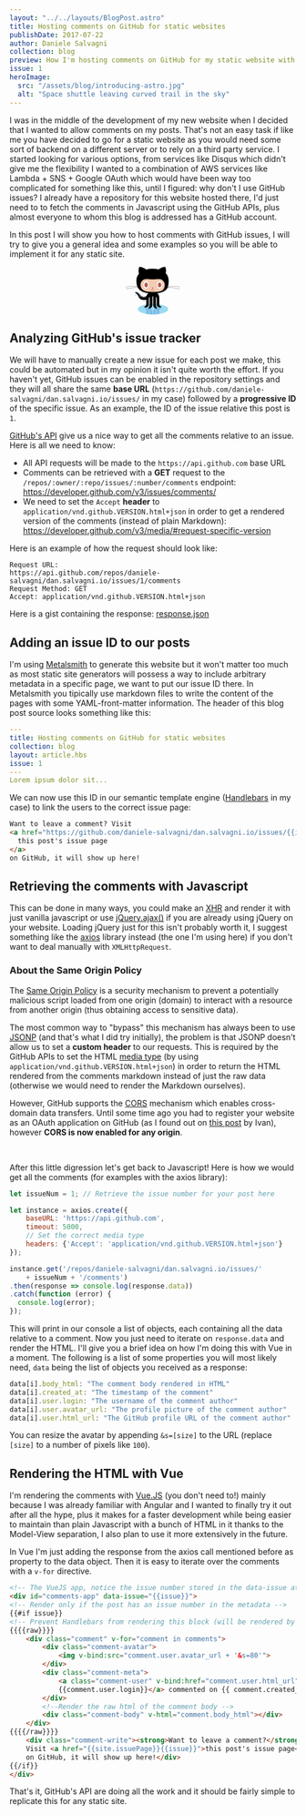 ```yaml
---
layout: "../../layouts/BlogPost.astro"
title: Hosting comments on GitHub for static websites
publishDate: 2017-07-22
author: Daniele Salvagni
collection: blog
preview: How I'm hosting comments on GitHub for my static website with Vue.js and GitHub APIs
issue: 1
heroImage:
  src: "/assets/blog/introducing-astro.jpg"
  alt: "Space shuttle leaving curved trail in the sky"
---
```

I was in the middle of the development of my new website when I decided that I wanted to allow comments on my posts. That's not an easy task if like me you have decided to go for a static website as you would need some sort of backend on a different server or to rely on a third party service. I started looking for various options, from services like Disqus which didn't give me the flexibility I wanted to a combination of AWS services like Lambda + SNS + Google OAuth which would have been way too complicated for something like this, until I figured: why don't I use GitHub issues? I already have a repository for this website hosted there, I'd just need to to fetch the comments in Javascript using the GitHub APIs, plus almost everyone to whom this blog is addressed has a GitHub account.

In this post I will show you how to host comments with GitHub issues, I will try to give you a general idea and some examples so you will be able to implement it for any static site.

<p style="text-align:center;"><svg style="height: 6em;" xmlns="http://www.w3.org/2000/svg" viewBox="-0.2 -1 379 334">
 <path id="puddle" fill="#9CDAF1" d="m296.94 295.43c0 20.533-47.56 37.176-106.22 37.176-58.67 0-106.23-16.643-106.23-37.176s47.558-37.18 106.23-37.18c58.66 0 106.22 16.65 106.22 37.18z"/>
 <g id="shadow-legs" fill="#7DBBE6">
  <path d="m161.85 331.22v-26.5c0-3.422-.619-6.284-1.653-8.701 6.853 5.322 7.316 18.695 7.316 18.695v17.004c6.166.481 12.534.773 19.053.861l-.172-16.92c-.944-23.13-20.769-25.961-20.769-25.961-7.245-1.645-7.137 1.991-6.409 4.34-7.108-12.122-26.158-10.556-26.158-10.556-6.611 2.357-.475 6.607-.475 6.607 10.387 3.775 11.33 15.105 11.33 15.105v23.622c5.72.98 11.71 1.79 17.94 2.4z"/>
  <path d="m245.4 283.48s-19.053-1.566-26.16 10.559c.728-2.35.839-5.989-6.408-4.343 0 0-19.824 2.832-20.768 25.961l-.174 16.946c6.509-.025 12.876-.254 19.054-.671v-17.219s.465-13.373 7.316-18.695c-1.034 2.417-1.653 5.278-1.653 8.701v26.775c6.214-.544 12.211-1.279 17.937-2.188v-24.113s.944-11.33 11.33-15.105c0-.01 6.13-4.26-.48-6.62z"/>
 </g>
 <path id="cat" d="m378.18 141.32l.28-1.389c-31.162-6.231-63.141-6.294-82.487-5.49 3.178-11.451 4.134-24.627 4.134-39.32 0-21.073-7.917-37.931-20.77-50.759 2.246-7.25 5.246-23.351-2.996-43.963 0 0-14.541-4.617-47.431 17.396-12.884-3.22-26.596-4.81-40.328-4.81-15.109 0-30.376 1.924-44.615 5.83-33.94-23.154-48.923-18.411-48.923-18.411-9.78 24.457-3.733 42.566-1.896 47.063-11.495 12.406-18.513 28.243-18.513 47.659 0 14.658 1.669 27.808 5.745 39.237-19.511-.71-50.323-.437-80.373 5.572l.276 1.389c30.231-6.046 61.237-6.256 80.629-5.522.898 2.366 1.899 4.661 3.021 6.879-19.177.618-51.922 3.062-83.303 11.915l.387 1.36c31.629-8.918 64.658-11.301 83.649-11.882 11.458 21.358 34.048 35.152 74.236 39.484-5.704 3.833-11.523 10.349-13.881 21.374-7.773 3.718-32.379 12.793-47.142-12.599 0 0-8.264-15.109-24.082-16.292 0 0-15.344-.235-1.059 9.562 0 0 10.267 4.838 17.351 23.019 0 0 9.241 31.01 53.835 21.061v32.032s-.943 11.33-11.33 15.105c0 0-6.137 4.249.475 6.606 0 0 28.792 2.361 28.792-21.238v-34.929s-1.142-13.852 5.663-18.667v57.371s-.47 13.688-7.551 18.881c0 0-4.723 8.494 5.663 6.137 0 0 19.824-2.832 20.769-25.961l.449-58.06h4.765l.453 58.06c.943 23.129 20.768 25.961 20.768 25.961 10.383 2.357 5.663-6.137 5.663-6.137-7.08-5.193-7.551-18.881-7.551-18.881v-56.876c6.801 5.296 5.663 18.171 5.663 18.171v34.929c0 23.6 28.793 21.238 28.793 21.238 6.606-2.357.474-6.606.474-6.606-10.386-3.775-11.33-15.105-11.33-15.105v-45.786c0-17.854-7.518-27.309-14.87-32.3 42.859-4.25 63.426-18.089 72.903-39.591 18.773.516 52.557 2.803 84.873 11.919l.384-1.36c-32.131-9.063-65.692-11.408-84.655-11.96.898-2.172 1.682-4.431 2.378-6.755 19.25-.80 51.38-.79 82.66 5.46z"/>
 <path id="face" fill="#F4CBB2" d="m258.19 94.132c9.231 8.363 14.631 18.462 14.631 29.343 0 50.804-37.872 52.181-84.585 52.181-46.721 0-84.589-7.035-84.589-52.181 0-10.809 5.324-20.845 14.441-29.174 15.208-13.881 40.946-6.531 70.147-6.531 29.07-.004 54.72-7.429 69.95 6.357z"/>
 <path id="eyes" fill="#FFF" d="m160.1 126.06 c0 13.994-7.88 25.336-17.6 25.336-9.72 0-17.6-11.342-17.6-25.336 0-13.992 7.88-25.33 17.6-25.33 9.72.01 17.6 11.34 17.6 25.33z m94.43 0 c0 13.994-7.88 25.336-17.6 25.336-9.72 0-17.6-11.342-17.6-25.336 0-13.992 7.88-25.33 17.6-25.33 9.72.01 17.6 11.34 17.6 25.33z"/>
 <g fill="#AD5C51">
   <path id="pupils" d="m154.46 126.38 c0 9.328-5.26 16.887-11.734 16.887s-11.733-7.559-11.733-16.887c0-9.331 5.255-16.894 11.733-16.894 6.47 0 11.73 7.56 11.73 16.89z m94.42 0 c0 9.328-5.26 16.887-11.734 16.887s-11.733-7.559-11.733-16.887c0-9.331 5.255-16.894 11.733-16.894 6.47 0 11.73 7.56 11.73 16.89z"/>
   <circle id="nose" cx="188.5" cy="148.56" r="4.401"/>
   <path id="mouth" d="m178.23 159.69c-.26-.738.128-1.545.861-1.805.737-.26 1.546.128 1.805.861 1.134 3.198 4.167 5.346 7.551 5.346s6.417-2.147 7.551-5.346c.26-.738 1.067-1.121 1.805-.861s1.121 1.067.862 1.805c-1.529 4.324-5.639 7.229-10.218 7.229s-8.68-2.89-10.21-7.22z"/>
 </g>
 <path id="octo" fill="#C3E4D8" d="m80.641 179.82 c0 1.174-1.376 2.122-3.07 2.122-1.693 0-3.07-.948-3.07-2.122 0-1.175 1.377-2.127 3.07-2.127 1.694 0 3.07.95 3.07 2.13z m8.5 4.72 c0 1.174-1.376 2.122-3.07 2.122-1.693 0-3.07-.948-3.07-2.122 0-1.175 1.377-2.127 3.07-2.127 1.694 0 3.07.95 3.07 2.13z m5.193 6.14 c0 1.174-1.376 2.122-3.07 2.122-1.693 0-3.07-.948-3.07-2.122 0-1.175 1.377-2.127 3.07-2.127 1.694 0 3.07.95 3.07 2.13z m4.72 7.08 c0 1.174-1.376 2.122-3.07 2.122-1.693 0-3.07-.948-3.07-2.122 0-1.175 1.377-2.127 3.07-2.127 1.694 0 3.07.95 3.07 2.13z m5.188 6.61 c0 1.174-1.376 2.122-3.07 2.122-1.693 0-3.07-.948-3.07-2.122 0-1.175 1.377-2.127 3.07-2.127 1.694 0 3.07.95 3.07 2.13z m7.09 5.66 c0 1.174-1.376 2.122-3.07 2.122-1.693 0-3.07-.948-3.07-2.122 0-1.175 1.377-2.127 3.07-2.127 1.694 0 3.07.95 3.07 2.13z m9.91 3.78 c0 1.174-1.376 2.122-3.07 2.122-1.693 0-3.07-.948-3.07-2.122 0-1.175 1.377-2.127 3.07-2.127 1.694 0 3.07.95 3.07 2.13z m9.87 0 c0 1.174-1.376 2.122-3.07 2.122-1.693 0-3.07-.948-3.07-2.122 0-1.175 1.377-2.127 3.07-2.127 1.694 0 3.07.95 3.07 2.13z m10.01 -1.64 c0 1.174-1.376 2.122-3.07 2.122-1.693 0-3.07-.948-3.07-2.122 0-1.175 1.377-2.127 3.07-2.127 1.694 0 3.07.95 3.07 2.13z"/>
 <path id="drop" fill="#9CDAF1" d="m69.369 186.12l-3.066 10.683s-.8 3.861 2.84 4.546c3.8-.074 3.486-3.627 3.223-4.781z"/>
</svg></p>

## Analyzing GitHub's issue tracker

We will have to manually create a new issue for each post we make, this could be automated but in my opinion it isn't quite worth the effort. If you haven't yet, GitHub issues can be enabled in the repository settings and they will all share the same **base URL** (`https://github.com/daniele-salvagni/dan.salvagni.io/issues/` in my case) followed by a **progressive ID** of the specific issue. As an example, the ID of the issue relative this post is `1`.

[GitHub's API](https://developer.github.com/v3/issues/) give us a nice way to get all the comments relative to an issue. Here is all we need to know:

- All API requests will be made to the `https://api.github.com` base URL
- Comments can be retrieved with a **GET** request to the `/repos/:owner/:repo/issues/:number/comments` endpoint: https://developer.github.com/v3/issues/comments/
- We need to set the `Accept` **header** to `application/vnd.github.VERSION.html+json` in order to get a rendered version of the comments (instead of plain Markdown): https://developer.github.com/v3/media/#request-specific-version

Here is an example of how the request should look like:

```
Request URL:
https://api.github.com/repos/daniele-salvagni/dan.salvagni.io/issues/1/comments
Request Method: GET
Accept: application/vnd.github.VERSION.html+json
```

Here is a gist containing the response: [response.json](https://gist.github.com/daniele-salvagni/63275d66bce137d57a5c6c495dd5f877)



## Adding an issue ID to our posts

I'm using [Metalsmith](https://github.com/segmentio/metalsmith) to generate this website but it won't matter too much as most static site generators will possess a way to include arbitrary metadata in a specific page, we want to put our issue ID there. In Metalsmith you tipically use markdown files to write the content of the pages with some YAML-front-matter information. The header of this blog post source looks something like this:

```yaml
---
title: Hosting comments on GitHub for static websites
collection: blog
layout: article.hbs
issue: 1
---
Lorem ipsum dolor sit...
```

We can now use this ID in our semantic template engine ([Handlebars](http://handlebarsjs.com/) in my case) to link the users to the correct issue page:

```html
Want to leave a comment? Visit
<a href="https://github.com/daniele-salvagni/dan.salvagni.io/issues/{{issue}}">
  this post's issue page
</a>
on GitHub, it will show up here!
```



## Retrieving the comments with Javascript

This can be done in many ways, you could make an [XHR](https://developer.mozilla.org/en-US/docs/Web/API/XMLHttpRequest) and render it with just vanilla javascript or use [jQuery.ajax()](http://api.jquery.com/jquery.ajax/) if you are already using jQuery on your website. Loading jQuery just for this isn't probably worth it, I suggest something like the [axios](https://github.com/mzabriskie/axios) library instead (the one I'm using here) if you don't want to deal manually with `XMLHttpRequest`.


### About the Same Origin Policy

The [Same Origin Policy](https://en.wikipedia.org/wiki/Same-origin_policy) is a security mechanism to prevent a potentially malicious script loaded from one origin (domain) to interact with a resource from another origin (thus obtaining access to sensitive data).

The most common way to "bypass" this mechanism has always been to use [JSONP](http://en.wikipedia.org/wiki/JSONP) (and that's what I did try initially), the problem is that JSONP doesn't allow us to set a **custom header** to our requests. This is required by the GitHub APIs to set the HTML [media type](https://developer.github.com/v3/media/) (by using `application/vnd.github.VERSION.html+json`) in order to return the HTML rendered from the comments markdown instead of just the raw data (otherwise we would need to render the Markdown ourselves).

However, GitHub supports the [CORS](https://developer.mozilla.org/en-US/docs/Web/HTTP/Access_control_CORS) mechanism which enables cross-domain data transfers. Until some time ago you had to register your website as an OAuth application on GitHub (as I found out on [this post](http://ivanzuzak.info/2011/02/18/github-hosted-comments-for-github-hosted-blogs.html) by Ivan), however **CORS is now enabled for any origin**.

<br>

After this little digression let's get back to Javascript! Here is how we would get all the comments (for examples with the axios library):

```javascript
let issueNum = 1; // Retrieve the issue number for your post here

let instance = axios.create({
    baseURL: 'https://api.github.com',
    timeout: 5000,
    // Set the correct media type
    headers: {'Accept': 'application/vnd.github.VERSION.html+json'}
});

instance.get('/repos/daniele-salvagni/dan.salvagni.io/issues/'
    + issueNum + '/comments')
.then(response => console.log(response.data))
.catch(function (error) {
  console.log(error);
});
```

This will print in our console a list of objects, each containing all the data relative to a comment. Now you just need to iterate on `response.data` and render the HTML. I'll give you a brief idea on how I'm doing this with Vue in a moment. The following is a list of some properties you will most likely need, `data` being the list of objects you received as a response:

```javascript
data[i].body_html: "The comment body rendered in HTML"
data[i].created_at: "The timestamp of the comment"
data[i].user.login: "The username of the comment author"
data[i].user.avatar_url: "The profile picture of the comment author"
data[i].user.html_url: "The GitHub profile URL of the comment author"
```

You can resize the avatar by appending `&s=[size]` to the URL (replace `[size]` to a number of pixels like `100`).



## Rendering the HTML with Vue

I'm rendering the comments with [Vue.JS](https://vuejs.org/) (you don't need to!) mainly because I was already familiar with Angular and I wanted to finally try it out after all the hype, plus it makes for a faster development while being easier to maintain than plain Javascript with a bunch of HTML in it thanks to the Model-View separation, I also plan to use it more extensively in the future.

In Vue I'm just adding the response from the axios call mentioned before as property to the data object. Then it is easy to iterate over the comments with a `v-for` directive.

```html
<!-- The VueJS app, notice the issue number stored in the data-issue attribute -->
<div id="comments-app" data-issue="{{issue}}">
<!-- Render only if the post has an issue number in the metadata -->
{{#if issue}}
<!-- Prevent Handlebars from rendering this block (will be rendered by Vue) -->
{{{{raw}}}}
    <div class="comment" v-for="comment in comments">
        <div class="comment-avatar">
            <img v-bind:src="comment.user.avatar_url + '&s=80'">
        </div>
        <div class="comment-meta">
            <a class="comment-user" v-bind:href="comment.user.html_url">
            {{comment.user.login}}</a> commented on {{ comment.created_at }}
        </div>
        <!--Render the raw html of the comment body -->
        <div class="comment-body" v-html="comment.body_html"></div>
    </div>
{{{{/raw}}}}
    <div class="comment-write"><strong>Want to leave a comment?</strong>
    Visit <a href="{{site.issuePage}}{{issue}}">this post's issue page</a>
    on GitHub, it will show up here!</div>
{{/if}}
</div>
```

That's it, GitHub's API are doing all the work and it should be fairly simple to replicate this for any static site.
